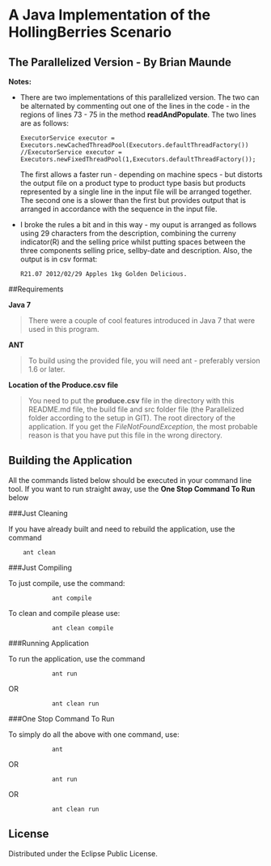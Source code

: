 # A Java Implementation of the HollingBerries Scenario
## The Parallelized Version - By Brian Maunde

**Notes:**

*   There are two implementations of this parallelized version. The two can be alternated by commenting out one of the lines in the code - in the regions of lines 73 - 75 in the method **readAndPopulate**. The two lines are as follows:  

		ExecutorService executor = Executors.newCachedThreadPool(Executors.defaultThreadFactory())
		//ExecutorService executor = Executors.newFixedThreadPool(1,Executors.defaultThreadFactory());
  
	The first allows a faster run - depending on machine specs - but distorts the output file on a product type to product type basis but products represented by a single line in the input file will be arranged together.  
	The second one is a slower than the first but provides output that is arranged in accordance with the sequence in the input file.

	
*	I broke the rules a bit and in this way - my ouput is arranged as follows using 29 characters from the description, combining the curreny indicator(R) and the selling price whilst putting spaces between the three components selling price, sellby-date and description. Also, the output is in csv format:

    	R21.07 2012/02/29 Apples 1kg Golden Delicious.
 

##Requirements

**Java 7**   
>There were a couple of cool features introduced in Java 7 that were used in this program.  

**ANT**  
>To build using the provided file, you will need ant - preferably version 1.6 or later.

**Location of the Produce.csv file**   
>You need to put the **produce.csv** file in the directory with this README.md file, the build file and src folder file (the Parallelized folder according to the setup in GIT). The root directory of the application. If you get the *FileNotFoundException*, the most probable reason is that you have put this file in the wrong directory.

## Building the Application    

All the commands listed below should be executed in your command line tool. If you want to run straight away, use the **One Stop Command To Run** below

###Just Cleaning   

If you have already built and need to rebuild the application, use the command  

		ant clean

###Just Compiling   

To just compile, use the command:
     
				ant compile     

To clean and compile please use:           

				ant clean compile	    	

###Running Application
      
To run the application, use the command     
     
				ant run    

OR        

				ant clean run   

###One Stop Command To Run    

To simply do all the above with one command, use:   
    
				ant     

OR       

				ant run 
    
OR       

				ant clean run  



## License

Distributed under the Eclipse Public License.